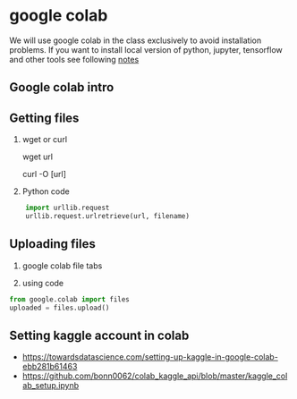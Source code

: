 # google colab

We will use google colab in the class exclusively to avoid installation problems.
If you want to install local version of python, jupyter, tensorflow and other tools see following [notes](local-installation.md)

## Google colab intro



## Getting files

1. wget or curl

    wget url

    curl -O [url]

2. Python code

 
```python
    import urllib.request
    urllib.request.urlretrieve(url, filename)
```


## Uploading files

1. google colab file tabs

2. using code

```python
from google.colab import files
uploaded = files.upload()
```





## Setting kaggle account in colab

- https://towardsdatascience.com/setting-up-kaggle-in-google-colab-ebb281b61463
- https://github.com/bonn0062/colab_kaggle_api/blob/master/kaggle_colab_setup.ipynb


